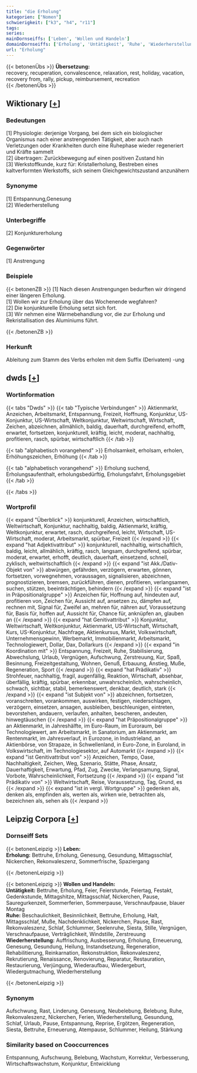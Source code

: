 ```yaml
---
title: "die Erholung"
kategorien: ["Nomen"]
schwierigkeit: ["k3", "h4", "r11"]
tags:
series:
mainDornseiffs: ['Leben', 'Wollen und Handeln']
domainDornseiffs: ['Erholung', 'Untätigkeit', 'Ruhe', 'Wiederherstellung']
url: "Erholung"
---
```


{{< betonenÜbs >}}
**Übersetzung:**  
recovery, recuperation, convalescence, relaxation, rest, holiday, vacation, recovery from, rally, pickup, reimbursement, recreation  
{{< /betonenÜbs >}}

## Wiktionary [[+](https://de.wiktionary.org/wiki/Erholung)]

### Bedeutungen
[1] Physiologie: derjenige Vorgang, bei dem sich ein biologischer Organismus nach einer anstrengenden Tätigkeit, aber auch nach Verletzungen oder Krankheiten durch eine Ruhephase wieder regeneriert und Kräfte sammelt  
[2] übertragen: Zurückbewegung auf einen positiven Zustand hin  
[3] Werkstoffkunde, kurz für: Kristallerholung, Bestreben eines kaltverformten Werkstoffs, sich seinem Gleichgewichtszustand anzunähern  

### Synonyme
[1] Entspannung,Genesung  
[2] Wiederherstellung  

### Unterbegriffe
[2] Konjunkturerholung  

### Gegenwörter
[1] Anstrengung  

### Beispiele
{{< betonenZB >}}
[1] Nach diesen Anstrengungen bedurften wir dringend einer längeren Erholung.  
[1] Wollen wir zur Erholung über das Wochenende wegfahren?  
[2] Die konjunkturelle Erholung setzt sich fort.  
[3] Wir nehmen eine Wärmebehandlung vor, die zur Erholung und Rekristallisation des Aluminiums führt.  

{{< /betonenZB >}}
### Herkunft
Ableitung zum Stamm des Verbs erholen mit dem Suffix (Derivatem) -ung  



## dwds [[+](https://www.dwds.de/wb/Erholung)]

### Wortinformation
{{< tabs "Dwds" >}}
{{< tab "Typische Verbindungen" >}}
Aktienmarkt, Anzeichen, Arbeitsmarkt, Entspannung, Freizeit, Hoffnung, Konjunktur, US-Konjunktur, US-Wirtschaft, Weltkonjunktur, Weltwirtschaft, Wirtschaft, Zeichen, abzeichnen, allmählich, baldig, dauerhaft, durchgreifend, erhofft, erwartet, fortsetzen, konjunkturell, kräftig, leicht, moderat, nachhaltig, profitieren, rasch, spürbar, wirtschaftlich
{{< /tab >}}

{{< tab "alphabetisch vorangehend" >}}
Erholsamkeit, erholsam, erholen, Erhöhungszeichen, Erhöhung
{{< /tab >}}

{{< tab "alphabetisch vorangehend" >}}
Erholung suchend, Erholungsaufenthalt, erholungsbedürftig, Erholungsfahrt, Erholungsgebiet
{{< /tab >}}

{{< /tabs >}}

### Wortprofil
{{< expand "Überblick" >}} konjunkturell, Anzeichen, wirtschaftlich, Weltwirtschaft, Konjunktur, nachhaltig, baldig, Aktienmarkt, kräftig, Weltkonjunktur, erwartet, rasch, durchgreifend, leicht, Wirtschaft, US-Wirtschaft, moderat, Arbeitsmarkt, spürbar, Freizeit {{< /expand >}}
{{< expand "hat Adjektivattribut" >}} konjunkturell, nachhaltig, wirtschaftlich, baldig, leicht, allmählich, kräftig, rasch, langsam, durchgreifend, spürbar, moderat, erwartet, erhofft, deutlich, dauerhaft, einsetzend, schnell, zyklisch, weltwirtschaftlich {{< /expand >}}
{{< expand "ist Akk./Dativ-Objekt von" >}} abwürgen, gefährden, verzögern, erwarten, gönnen, fortsetzen, vorwegnehmen, voraussagen, signalisieren, abzeichnen, prognostizieren, bremsen, zurückführen, dienen, profitieren, verlangsamen, suchen, stützen, beeinträchtigen, behindern {{< /expand >}}
{{< expand "ist in Präpositionalgruppe" >}} Anzeichen für, Hoffnung auf, hindeuten auf, profitieren von, Zeichen für, Aussicht auf, ansetzen zu, dämpfen auf, rechnen mit, Signal für, Zweifel an, mehren für, nähren auf, Voraussetzung für, Basis für, hoffen auf, Aussicht für, Chance für, anknüpfen an, glauben an {{< /expand >}}
{{< expand "hat Genitivattribut" >}} Konjunktur, Weltwirtschaft, Weltkonjunktur, Aktienmarkt, US-Wirtschaft, Wirtschaft, Kurs, US-Konjunktur, Nachfrage, Aktienkursus, Markt, Volkswirtschaft, Unternehmensgewinn, Werbemarkt, Immobilienmarkt, Arbeitsmarkt, Technologiewert, Dollar, Dax, Dollarkurs {{< /expand >}}
{{< expand "in Koordination mit" >}} Entspannung, Freizeit, Ruhe, Stabilisierung, Abwechslung, Urlaub, Vergnügen, Aufschwung, Zerstreuung, Kur, Spaß, Besinnung, Freizeitgestaltung, Wohnen, Genuß, Erbauung, Anstieg, Muße, Regeneration, Sport {{< /expand >}}
{{< expand "hat Prädikativ" >}} Strohfeuer, nachhaltig, fragil, augenfällig, Reaktion, Wirtschaft, absehbar, überfällig, kräftig, spürbar, erkennbar, unwahrscheinlich, wahrscheinlich, schwach, sichtbar, stabil, bemerkenswert, denkbar, deutlich, stark {{< /expand >}}
{{< expand "ist Subjekt von" >}} abzeichnen, fortsetzen, voranschreiten, vorankommen, auswirken, festigen, niederschlagen, verzögern, einsetzen, ansagen, ausbleiben, beschleunigen, eintreten, bevorstehen, andauern, verlaufen, anhalten, bescheren, andeuten, hinwegtäuschen {{< /expand >}}
{{< expand "hat Präpositionalgruppe" >}} an Aktienmarkt, in Jahreshälfte, im Euro-Raum, im Euroraum, bei Technologiewert, am Arbeitsmarkt, in Sanatorium, am Aktienmarkt, am Rentenmarkt, im Jahresverlauf, in Eurozone, in Industrieland, an Aktienbörse, von Strapaze, in Schwellenland, in Euro-Zone, in Euroland, in Volkswirtschaft, im Technologiesektor, auf Automarkt {{< /expand >}}
{{< expand "ist Genitivattribut von" >}} Anzeichen, Tempo, Oase, Nachhaltigkeit, Zeichen, Weg, Szenario, Stätte, Phase, Ansatz, Dauerhaftigkeit, Erwartung, Pfad, Zug, Zwecke, Verlangsamung, Signal, Vorbote, Wahrscheinlichkeit, Fortsetzung {{< /expand >}}
{{< expand "ist Prädikativ von" >}} Weltwirtschaft, Reise, Voraussetzung, Tag, Grund, es {{< /expand >}}
{{< expand "ist in vergl. Wortgruppe" >}} gedenken als, denken als, empfinden als, werten als, wirken wie, betrachten als, bezeichnen als, sehen als {{< /expand >}}

## Leipzig Corpora [[+](https://corpora.uni-leipzig.de/en/res?word=Erholung&corpusId=deu_newscrawl-public_2018)]

### Dornseiff Sets
{{< betonenLeipzig >}}
**Leben:**  
**Erholung:** Bettruhe, Erholung, Genesung, Gesundung, Mittagsschlaf, Nickerchen, Rekonvaleszenz, Sommerfrische, Spaziergang  

{{< /betonenLeipzig >}}


{{< betonenLeipzig >}}
**Wollen und Handeln:**  
**Untätigkeit:** Bettruhe, Erholung, Feier, Feierstunde, Feiertag, Festakt, Gedenkstunde, Mittagshitze, Mittagsschlaf, Nickerchen, Pause, Sauregurkenzeit, Sommerferien, Sommerpause, Verschnaufpause, blauer Montag  
**Ruhe:** Beschaulichkeit, Besinnlichkeit, Bettruhe, Erholung, Halt, Mittagsschlaf, Muße, Nachdenklichkeit, Nickerchen, Pause, Rast, Rekonvaleszenz, Schlaf, Schlummer, Seelenruhe, Siesta, Stille, Vergnügen, Verschnaufpause, Verträglichkeit, Windstille, Zerstreuung  
**Wiederherstellung:** Auffrischung, Ausbesserung, Erholung, Erneuerung, Genesung, Gesundung, Heilung, Instandsetzung, Regeneration, Rehabilitierung, Reinkarnation, Rekonstruktion, Rekonvaleszenz, Rekrutierung, Renaissance, Renovierung, Reparatur, Restauration, Restaurierung, Verjüngung, Wiederaufbau, Wiedergeburt, Wiedergutmachung, Wiederherstellung  

{{< /betonenLeipzig >}}

### Synonym
Aufschwung, Rast, Linderung, Genesung, Neubelebung, Belebung, Ruhe, Rekonvaleszenz, Nickerchen, Ferien, Wiederherstellung, Gesundung, Schlaf, Urlaub, Pause, Entspannung, Reprise, Ergötzen, Regeneration, Siesta, Bettruhe, Erneuerung, Atempause, Schlummer, Heilung, Stärkung


### Similarity based on Cooccurrences
Entspannung, Aufschwung, Belebung, Wachstum, Korrektur, Verbesserung, Wirtschaftswachstum, Konjunktur, Entwicklung

